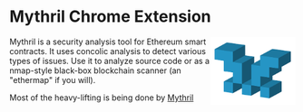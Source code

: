 # Mythril Chrome Extension

<img height="120px" align="right" src="icon.png"/>

Mythril is a security analysis tool for Ethereum smart contracts. It uses concolic analysis to detect various types of issues. Use it to analyze source code or as a nmap-style black-box blockchain scanner (an "ethermap" if you will).

Most of the heavy-lifting is being done by [Mythril](https://github.com/ConsenSys/mythril)
